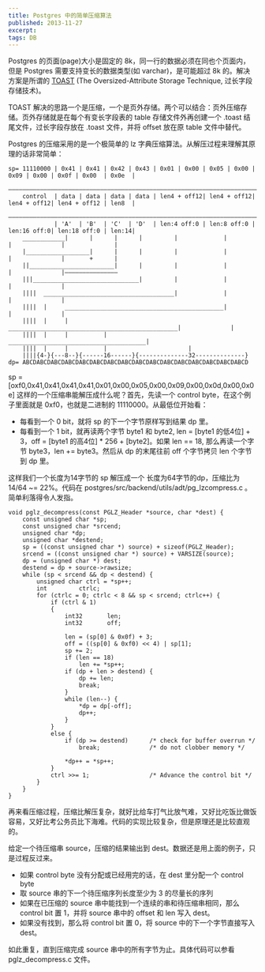 ```yaml
---
title: Postgres 中的简单压缩算法
published: 2013-11-27
excerpt: 
tags: DB
---
```


Postgres 的页面(page)大小是固定的 8k，同一行的数据必须在同也个页面内，但是 Postgres 需要支持变长的数据类型(如 varchar)，是可能超过 8k 的。解决方案是所谓的 [TOAST](http://www.postgresql.org/docs/current/static/storage-toast.html) (The Oversized-Attribute Storage Technique, 过长字段存储技术)。

TOAST 解决的思路一个是压缩，一个是页外存储。两个可以结合：页外压缩存储。页外存储就是在每个有变长字段表的 table 存储文件外再创建一个 .toast 结尾文件，过长字段存放在 .toast 文件，并将 offset 放在原 table 文件中替代。

Postgres 的压缩采用的是一个极简单的 lz 字典压缩算法。从解压过程来理解其原理的话非常简单：

    sp= 11110000 | 0x41 | 0x41 | 0x42 | 0x43 | 0x01 | 0x00 | 0x05 | 0x00 | 0x09 | 0x00 | 0x0f | 0x00  | 0x0e  |
        ———————————————————————————————————————————————————————————————————————————————————————————————————————
        control  | data | data | data | data | len4 + off12| len4 + off12| len4 + off12| len4 + off12 | len8  |
        ———————————————————————————————————————————————————————————————————————————————————————————————————————
                 | 'A'  | 'B'  | 'C'  | 'D'  | len:4 off:0 | len:8 off:0 | len:16 off:0| len:18 off:0 | len:14|
        ____________|      |      |      |         |             |             |              |              |
        |__________________|      |      |         |             |             |              |       +      |
        ||________________________|      |         |             |             |              |———————————————
        |||______________________________|         |             |             |              |
        ||||  _____________________________________|             |             |              |
        ||||  |     _____________________________________________|             |              |
        ||||  |     |          ________________________________________________|              |
        ||||  |     |          |                       _______________________________________|
        ||||  |     |          |                       |
        ||||{4-}{---8--}{------16------}{--------------32--------------}
    dp= ABCDABCDABCDABCDABCDABCDABCDABCDABCDABCDABCDABCDABCDABCDABCDABCD


sp = [oxf0,0x41,0x41,0x41,0x41,0x01,0x00,0x05,0x00,0x09,0x00,0x0d,0x00,0x0e] 这样的一个压缩串能解压成什么呢？首先，先读一个 control byte，在这个例子里面就是 0xf0，也就是二进制的 11110000。从最低位开始看：

* 每看到一个 0 bit，就将 sp 的下一个字节原样写到结果 dp 里。
* 每看到一个 1 bit，就再读两个字节 byte1 和 byte2, len = [byte1 的低4位] + 3，off = [byte1 的高4位] * 256 + [byte2]。如果 len == 18, 那么再读一个字节 byte3，len += byte3。然后从 dp 的末尾往前 off 个字节拷贝 len 个字节到 dp 里。

这样我们一个长度为14字节的 sp 解压成一个 长度为64字节的dp，压缩比为14/64 ~= 22%。代码在 postgres/src/backend/utils/adt/pg_lzcompress.c 。简单利落得令人发指。

~~~ {lang="c"}
void pglz_decompress(const PGLZ_Header *source, char *dest) {
	const unsigned char *sp;
	const unsigned char *srcend;
	unsigned char *dp;
	unsigned char *destend;
	sp = ((const unsigned char *) source) + sizeof(PGLZ_Header);
	srcend = ((const unsigned char *) source) + VARSIZE(source);
	dp = (unsigned char *) dest;
	destend = dp + source->rawsize;
	while (sp < srcend && dp < destend) {
		unsigned char ctrl = *sp++;
		int			ctrlc;
		for (ctrlc = 0; ctrlc < 8 && sp < srcend; ctrlc++) {
			if (ctrl & 1)
			{
				int32		len;
				int32		off;

				len = (sp[0] & 0x0f) + 3;
				off = ((sp[0] & 0xf0) << 4) | sp[1];
				sp += 2;
				if (len == 18)
					len += *sp++;
				if (dp + len > destend) {
					dp += len;
					break;
				}
				while (len--) {
					*dp = dp[-off];
					dp++;
				}
			}
			else {
				if (dp >= destend)		/* check for buffer overrun */
					break;				/* do not clobber memory */

				*dp++ = *sp++;
			}
			ctrl >>= 1; 				/* Advance the control bit */
		}
	}
}

~~~


再来看压缩过程，压缩比解压复杂，就好比给车打气比放气难，又好比吃饭比做饭容易，又好比考公务员比下海难。代码的实现比较复杂，但是原理还是比较直观的。

给定一个待压缩串 source，压缩的结果输出到 dest。数据还是用上面的例子，只是过程反过来。

 * 如果 control byte 没有分配或已经用完的话，在 dest 里分配一个 control byte
 * 取 source 串的下一个待压缩序列长度至少为 3 的尽量长的序列
 * 如果在已压缩的 source 串中能找到一个连续的串和待压缩串相同，那么 control bit 置 1，并将 source 串中的 offset 和 len 写入 dest。
 * 如果没有找到，那么将 control bit 置 0，将 source 中的下一个字节直接写入 dest。

如此重复，直到压缩完成 source 串中的所有字节为止。具体代码可以参看 pglz_decompress.c 文件。

